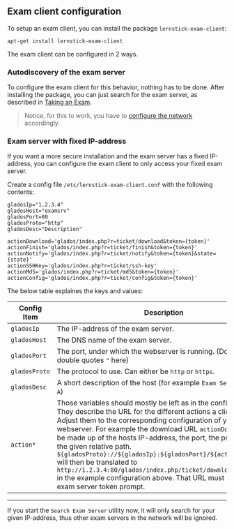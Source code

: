 ## Exam client configuration

To setup an exam client, you can install the package `lernstick-exam-client`:

    apt-get install lernstick-exam-client

The exam client can be configured in 2 ways.

### Autodiscovery of the exam server

To configure the exam client for this behavior, nothing has to be done. After installing the package, you can just search for the exam server, as described in [Taking an Exam](take-exam.md).

> Notice, for this to work, you have to [configure the network](network-config.md) accordingly.

### Exam server with fixed IP-address

If you want a more secure installation and the exam server has a fixed IP-address, you can configure the exam client to only access your fixed exam server.

Create a config file `/etc/lernstick-exam-client.conf` with the following contents:

    gladosIp="1.2.3.4"
    gladosHost="examsrv"
    gladosPort=80
    gladosProto="http"
    gladosDesc="Description"

    actionDownload='glados/index.php?r=ticket/download&token={token}'
    actionFinish='glados/index.php?r=ticket/finish&token={token}'
    actionNotify='glados/index.php?r=ticket/notify&token={token}&state={state}'
    actionSSHKey='glados/index.php?r=ticket/ssh-key'
    actionMd5='glados/index.php?r=ticket/md5&token={token}'
    actionConfig='glados/index.php?r=ticket/config&token={token}'

The below table explaines the keys and values:

Config Item     | Description
------------    | -------------
`gladosIp`      | The IP-address of the exam server.
`gladosHost`    | The DNS name of the exam server.
`gladosPort`    | The port, under which the webserver is running. (Don't use double quotes `"` here)
`gladosProto`   | The protocol to use. Can either be `http` or `https`.
`gladosDesc`    | A short description of the host (for example `Exam Server School A`)
`action*`       | Those variables should mostly be left as in the config above. They describe the URL for the different actions a client can take. Adjust them to the corresponding configuration of your webserver. For example the download URL `actionDownload` will be made up of the hosts IP-address, the port, the protocol and the given relative path. `${gladosProto}://${gladosIp}:${gladosPort}/${actionDownload}` will then be translated to `http://1.2.3.4:80/glados/index.php/ticket/download/{token}` in the example configuration above. That URL must point to the exam server token prompt.

----

If you start the `Search Exam Server` utility now, it will only search for your given IP-address, thus other exam servers in the network will be ignored.